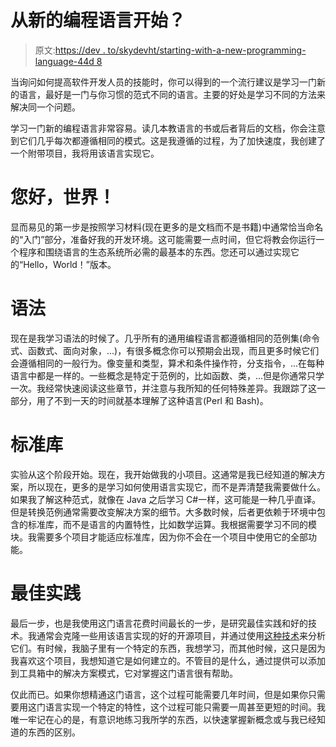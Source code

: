# 从新的编程语言开始？

> 原文:[https://dev . to/skydevht/starting-with-a-new-programming-language-44d 8](https://dev.to/skydevht/starting-with-a-new-programming-language-44d8)

当询问如何提高软件开发人员的技能时，你可以得到的一个流行建议是学习一门新的语言，最好是一门与你习惯的范式不同的语言。主要的好处是学习不同的方法来解决同一个问题。

学习一门新的编程语言非常容易。读几本教语言的书或后者背后的文档，你会注意到它们几乎每次都遵循相同的模式。这是我遵循的过程，为了加快速度，我创建了一个附带项目，我将用该语言实现它。

# [](#hello-world)您好，世界！

显而易见的第一步是按照学习材料(现在更多的是文档而不是书籍)中通常恰当命名的“入门”部分，准备好我的开发环境。这可能需要一点时间，但它将教会你运行一个程序和围绕语言的生态系统所必需的最基本的东西。您还可以通过实现它的“Hello，World！”版本。

# [](#syntax)语法

现在是我学习语法的时候了。几乎所有的通用编程语言都遵循相同的范例集(命令式、函数式、面向对象，...)，有很多概念你可以预期会出现，而且更多时候它们会遵循相同的一般行为。像变量和类型，算术和条件操作符，分支指令，...在每种语言中都是一样的。一些概念是特定于范例的，比如函数、类，...但是你通常只学一次。我经常快速阅读这些章节，并注意与我所知的任何特殊差异。我跟踪了这一部分，用了不到一天的时间就基本理解了这种语言(Perl 和 Bash)。

# [](#the-standard-library)标准库

实验从这个阶段开始。现在，我开始做我的小项目。这通常是我已经知道的解决方案，所以现在，更多的是学习如何使用语言实现它，而不是弄清楚我需要做什么。如果我了解这种范式，就像在 Java 之后学习 C#一样，这可能是一种几乎直译。但是转换范例通常需要改变解决方案的细节。大多数时候，后者更依赖于环境中包含的标准库，而不是语言的内置特性，比如数学运算。我根据需要学习不同的模块。我需要多个项目才能适应标准库，因为你不会在一个项目中使用它的全部功能。

# [](#best-practices)最佳实践

最后一步，也是我使用这门语言花费时间最长的一步，是研究最佳实践和好的技术。我通常会克隆一些用该语言实现的好的开源项目，并通过使用[这种技术](https://dev.to/skydevht/the-code-is-a-story-1ael)来分析它们。有时候，我脑子里有一个特定的东西，我想学习，而其他时候，这只是因为我喜欢这个项目，我想知道它是如何建立的。不管目的是什么，通过提供可以添加到工具箱中的解决方案模式，它对掌握这门语言很有帮助。

仅此而已。如果你想精通这门语言，这个过程可能需要几年时间，但是如果你只需要用这门语言实现一个特定的特性，这个过程可能只需要一周甚至更短的时间。我唯一牢记在心的是，有意识地练习我所学的东西，以快速掌握新概念或与我已经知道的东西的区别。